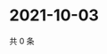 # 2021-10-03

共 0 条

<!-- BEGIN WEIBO -->
<!-- 最后更新时间 Sun Oct 03 2021 14:15:40 GMT+0800 (China Standard Time) -->

<!-- END WEIBO -->
